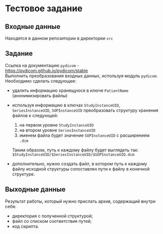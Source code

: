 # Тестовое задание

## Входные данные 

Находятся в данном репозитории в директории `src`

## Задание  

Ссылка на документацию `pydicom` - https://pydicom.github.io/pydicom/stable  
Выполнить преобразования входных данных, используя модуль `pydicom`. Необходимо сделать следующее:
* удалить информацию хранящуюся в ключе `PatientName` (анонимизировать файлы)
* используя информацию в ключах `StudyInstanceUID`, `SeriesInstanceUID`, `SOPInstanceUID` преобразовать структуру хранения файлов к следующей:
  1. на первом уровне `StudyInstanceUID`
  2. на втором уровне `SeriesInstanceUID`
  3. именем файла будет значение `SOPInstanceUID` с расширением `.dcm`

    Таким образом, путь к каждому файлу будет выглядеть так: `$StudyInstanceUID/$SeriesInstanceUID/$SOPInstanceUID.dcm`

* дополнительно, нужно создать файл, в котором путь к каждому файлу исходной структуры сопоставлен пути к файлу в конечной структуре.

## Выходные данные

Результат работы, который нужно прислать архив, содержащий внутри себя:
* директория с полученной структурой;
* файл со списком соответствия путей;
* код скрипта.
